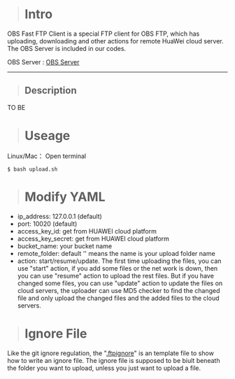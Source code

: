 > # Intro
OBS Fast FTP Client is a special FTP client for OBS FTP, which has uploading, downloading and other actions for remote HuaWei cloud server.
The OBS Server is included in our codes.

OBS Server : [OBS Server](https://github.com/huaweicloud-obs/obsftp)
***
> ## Description
TO BE
> # Useage
Linux/Mac： Open terminal
``` shell
$ bash upload.sh
``` 
> # Modify YAML
+ ip_address: 127.0.0.1 (default)
+ port: 10020 (default)
+ access_key_id: get from HUAWEI cloud platform
+ access_key_secret: get from HUAWEI cloud platform
+ bucket_name: your bucket name
+ remote_folder: default '' means the name is your upload folder name
+ action: start/resume/update. The first time uploading the files, you can use "start" action, if you add some files or the net work is down, then you can use "resume" action to upload the rest files. But if you have changed some files, you can use "update" action to update the files on cloud servers, the uploader can use MD5 checker to find the changed file and only upload the changed files and the added files to the cloud servers.
> # Ignore File
Like the git ignore regulation, the "[.ftpignore](./.ftpignore)" is an template file to show how to write an ignore file.
The ignore file is supposed to be biult beneath the folder you want to upload, unless you just want to upload a file.

